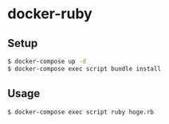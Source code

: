 # docker-ruby

## Setup

```sh
$ docker-compose up -d
$ docker-compose exec script bundle install
```

## Usage

```sh
$ docker-compose exec script ruby hoge.rb
```
